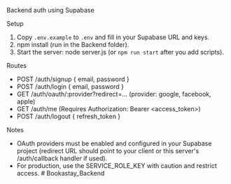 Backend auth using Supabase

Setup
1. Copy `.env.example` to `.env` and fill in your Supabase URL and keys.
2. npm install (run in the Backend folder).
3. Start the server: node server.js (or `npm run start` after you add scripts).

Routes
- POST /auth/signup { email, password }
- POST /auth/login { email, password }
- GET /auth/oauth/:provider?redirect=...  (provider: google, facebook, apple)
- GET /auth/me  (Requires Authorization: Bearer <access_token>)
- POST /auth/logout { refresh_token }

Notes
- OAuth providers must be enabled and configured in your Supabase project (redirect URL should point to your client or this server's /auth/callback handler if used).
- For production, use the SERVICE_ROLE_KEY with caution and restrict access.
#   B o o k a s t a y _ B a c k e n d  
 